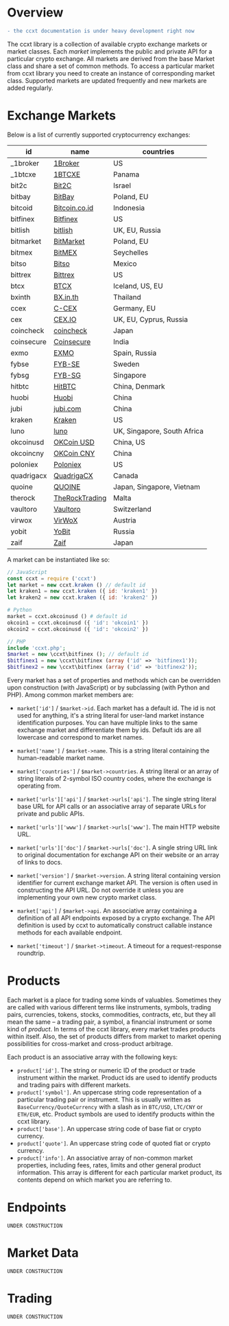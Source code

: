 # Overview

```diff
- the ccxt documentation is under heavy development right now
```

The ccxt library is a collection of available crypto exchange markets or market classes. Each *market* implements the public and private API for a particular crypto exchange. All markets are derived from the base Market class and share a set of common methods. To access a particular market from ccxt library you need to create an instance of corresponding market class. Supported markets are updated frequently and new markets are added regularly.

# Exchange Markets

Below is a list of currently supported cryptocurrency exchanges:

| id         | name                                         | countries                   |   
|------------|----------------------------------------------|-----------------------------|
| _1broker   | [1Broker](https://1broker.com)               | US                          |   
| _1btcxe    | [1BTCXE](https://1btcxe.com)                 | Panama                      |   
| bit2c      | [Bit2C](https://www.bit2c.co.il)             | Israel                      |   
| bitbay     | [BitBay](https://bitbay.net)                 | Poland, EU                  |   
| bitcoid    | [Bitcoin.co.id](https://www.bitcoin.co.id)   | Indonesia                   |   
| bitfinex   | [Bitfinex](https://www.bitfinex.com)         | US                          |   
| bitlish    | [bitlish](https://bitlish.com)               | UK, EU, Russia              |   
| bitmarket  | [BitMarket](https://www.bitmarket.pl)        | Poland, EU                  |   
| bitmex     | [BitMEX](https://www.bitmex.com)             | Seychelles                  |   
| bitso      | [Bitso](https://bitso.com)                   | Mexico                      |   
| bittrex    | [Bittrex](https://bittrex.com)               | US                          |
| btcx       | [BTCX](https://btc-x.is)                     | Iceland, US, EU             |   
| bxinth     | [BX.in.th](https://bx.in.th)                 | Thailand                    |   
| ccex       | [C-CEX](https://c-cex.com)                   | Germany, EU                 |   
| cex        | [CEX.IO](https://cex.io)                     | UK, EU, Cyprus, Russia      |   
| coincheck  | [coincheck](https://coincheck.com)           | Japan                       |   
| coinsecure | [Coinsecure](https://coinsecure.in)          | India                       |   
| exmo       | [EXMO](https://exmo.me)                      | Spain, Russia               |   
| fybse      | [FYB-SE](https://www.fybse.se)               | Sweden                      |   
| fybsg      | [FYB-SG](https://www.fybsg.com)              | Singapore                   |   
| hitbtc     | [HitBTC](https://hitbtc.com)                 | China, Denmark              |   
| huobi      | [Huobi](https://www.huobi.com)               | China                       |
| jubi       | [jubi.com](https://www.jubi.com)             | China                       |   
| kraken     | [Kraken](https://www.kraken.com)             | US                          |   
| luno       | [luno](https://www.luno.com)                 | UK, Singapore, South Africa |   
| okcoinusd  | [OKCoin USD](https://www.okcoin.com)         | China, US                   |   
| okcoincny  | [OKCoin CNY](https://www.okcoin.cn)          | China                       |   
| poloniex   | [Poloniex](https://poloniex.com)             | US                          |   
| quadrigacx | [QuadrigaCX](https://www.quadrigacx.com)     | Canada                      |   
| quoine     | [QUOINE](https://www.quoine.com)             | Japan, Singapore, Vietnam   |   
| therock    | [TheRockTrading](https://therocktrading.com) | Malta                       |   
| vaultoro   | [Vaultoro](https://www.vaultoro.com)         | Switzerland                 |   
| virwox     | [VirWoX](https://www.virwox.com)             | Austria                     |   
| yobit      | [YoBit](https://www.yobit.net)               | Russia                      |   
| zaif       | [Zaif](https://zaif.jp)                      | Japan                       |   

A market can be instantiated like so:

```JavaScript
// JavaScript
const ccxt = require ('ccxt')
let market = new ccxt.kraken () // default id
let kraken1 = new ccxt.kraken ({ id: 'kraken1' })
let kraken2 = new ccxt.kraken ({ id: 'kraken2' })
```

```Python
# Python
market = ccxt.okcoinusd () # default id
okcoin1 = ccxt.okcoinusd ({ 'id': 'okcoin1' })
okcoin2 = ccxt.okcoinusd ({ 'id': 'okcoin2' })
```

```PHP
// PHP
include 'ccxt.php';
$market = new \ccxt\bitfinex (); // default id
$bitfinex1 = new \ccxt\bitfinex (array ('id' => 'bitfinex1'));
$bitfinex2 = new \ccxt\bitfinex (array ('id' => 'bitfinex2'));

```

Every market has a set of properties and methods which can be overridden upon construction (with JavaScript) or by subclassing (with Python and PHP). Among common market members are:

- `market['id']` / `$market->id`.
Each market has a default id. The id is not used for anything, it's a string literal for user-land market instance identification purposes. You can have multiple links to the same exchange market and differentiate them by ids. Default ids are all lowercase and correspond to market names.

- `market['name']` / `$market->name`. This is a string literal containing the human-readable market name.

- `market['countries']` / `$market->countries`. A string literal or an array of string literals of 2-symbol ISO country codes, where the exchange is operating from.

- `market['urls']['api']` / `$market->urls['api']`. The single string literal base URL for API calls or an associative array of separate URLs for private and public APIs.

- `market['urls']['www']` / `$market->urls['www']`. The main HTTP website URL.

- `market['urls']['doc']` / `$market->urls['doc']`. A single string URL link to original documentation for exchange API on their website or an array of links to docs.

- `market['version']` / `$market->version`. A string literal containing version identifier for current exchange market API. The version is often used in constructing the API URL. Do not override it unless you are implementing your own new crypto market class.

- `market['api']` / `$market->api`. An associative array containing a definition of all API endpoints exposed by a crypto exchange. The API definition is used by ccxt to automatically construct callable instance methods for each available endpoint.

- `market['timeout']` / `$market->timeout`. A timeout for a request-response roundtrip.

# Products

Each market is a place for trading some kinds of valuables. Sometimes they are called with various different terms like instruments, symbols, trading pairs, currencies, tokens, stocks, commodities, contracts, etc, but they all mean the same – a trading pair, a symbol, a financial instrument or some kind of *product*. In terms of the ccxt library, every market trades products within itself. Also, the set of products differs from market to market opening possibilities for cross-market and cross-product arbitrage.

Each product is an associative array with the following keys:
- `product['id']`. The string or numeric ID of the product or trade instrument within the market. Product ids are used to identify products and trading pairs with different markets.
- `product['symbol']`. An uppercase string code representation of a particular trading pair or instrument. This is usually written as `BaseCurrency/QuoteCurrency` with a slash as in `BTC/USD`, `LTC/CNY` or `ETH/EUR`, etc. Product symbols are used to identify products within the ccxt library.
- `product['base']`. An uppercase string code of base fiat or crypto currency.
- `product['quote']`. An uppercase string code of quoted fiat or crypto currency.
- `product['info']`. An associative array of non-common market properties, including fees, rates, limits and other general product information. This array is different for each particular market product, its contents depend on which market you are referring to.

# Endpoints

```
UNDER CONSTRUCTION
```

# Market Data

```
UNDER CONSTRUCTION
```

# Trading

```
UNDER CONSTRUCTION
```